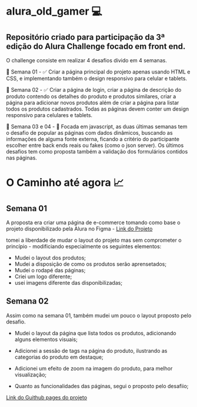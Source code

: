 # alura_old_gamer :computer:

## Repositório criado para participação da 3ª edição do Alura Challenge focado em front end.

O challenge consiste em realizar 4 desafios divido em 4 semanas.

:calendar: Semana 01 - :white_check_mark:
Criar a página principal do projeto apenas usando HTML e CSS, e implementando também o design responsivo para celular e tablets.

:calendar: Semana 02 - :white_check_mark:
Criar a página de login, criar a página de descrição do produto contendo os detalhes do produto e produtos similares, criar a página para adicionar novos produtos além de criar a página para listar todos os produtos cadastrados. Todas as páginas devem conter um design responsivo para celulares e tablets.

:calendar: Semana 03 e 04 - :red_circle:
Focada em javascript, as duas últimas semanas tem o desafio de popular as páginas com dados dinâmicos, buscando as informações de alguma fonte externa, ficando a critério do participante escolher entre back ends reais ou fakes (como o json server). Os últimos desafios tem como proposta também a validação dos formulários contidos nas páginas.

# O Caminho até agora :chart_with_upwards_trend:

## Semana 01

A proposta era criar uma página de e-commerce tomando como base o projeto disponibilizado pela Alura no Figma - [Link do Projeto](https://www.figma.com/file/itJpWbvHxSUcUeMPy1lmof/AluraGeek)

tomei a liberdade de mudar o layout do projeto mas sem comprometer o princípio - modificiando especialmente os seguintes elementos:

-   Mudei o layout dos produtos;
-   Mudei a disposição de como os produtos serão aprensetados;
-   Mudei o rodapé das páginas;
-   Criei um logo diferente;
-   usei imagens diferente das disponibilizadas;

## Semana 02

Assim como na semana 01, também mudei um pouco o layout proposto pelo desafio.

* Mudei o layout da página que lista todos os produtos, adicionando alguns elementos visuais;

* Adicionei a sessão de tags na página do produto, ilustrando as categorias do produto em destaque;

* Adicionei um efeito de zoom na imagem do produto, para melhor visualização;

* Quanto as funcionalidades das páginas, segui o proposto pelo desafiio;

  

[Link do Guithub pages do projeto](https://fmossatto.github.io/alura_old_gamer/)
